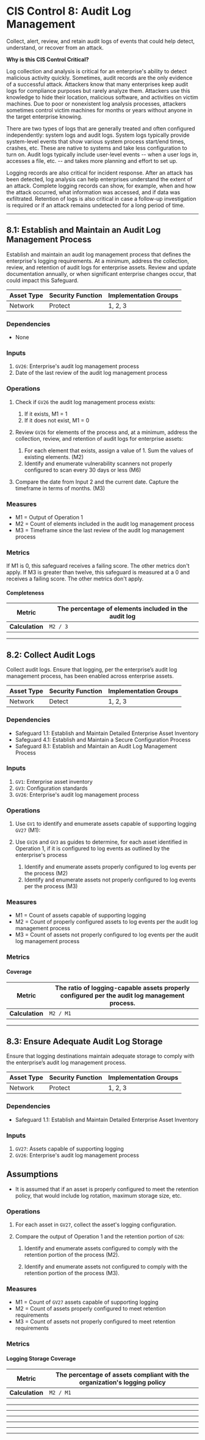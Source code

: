 # CIS Control 8: Audit Log Management

Collect, alert, review, and retain audit logs of events that could help
detect, understand, or recover from an attack.

**Why is this CIS Control Critical?**

Log collection and analysis is critical for an enterprise's ability to
detect malicious activity quickly. Sometimes, audit records are the only
evidence of a successful attack. Attackers know that many enterprises
keep audit logs for compliance purposes but rarely analyze them.
Attackers use this knowledge to hide their location, malicious software,
and activities on victim machines. Due to poor or nonexistent log
analysis processes, attackers sometimes control victim machines for
months or years without anyone in the target enterprise knowing.

There are two types of logs that are generally treated and often
configured independently: system logs and audit logs. System logs
typically provide system-level events that show various system process
start/end times, crashes, etc. These are native to systems and take
less configuration to turn on. Audit logs typically include user-level
events -- when a user logs in, accesses a file, etc. -- and takes more
planning and effort to set up.

Logging records are also critical for incident response. After an attack
has been detected, log analysis can help enterprises understand the
extent of an attack. Complete logging records can show, for example,
when and how the attack occurred, what information was accessed, and if
data was exfiltrated. Retention of logs is also critical in case a
follow-up investigation is required or if an attack remains undetected
for a long period of time.

--------------------------------------------------------------------------------

## 8.1: Establish and Maintain an Audit Log Management Process

Establish and maintain an audit log management process that defines the enterprise's logging requirements. At a minimum, address the collection, review, and retention of audit logs for enterprise assets. Review and update documentation annually, or when significant enterprise changes occur, that could impact this Safeguard.

| Asset Type | Security Function | Implementation Groups |
|------------|-------------------|-----------------------|
| Network    | Protect           | 1, 2, 3               |

### Dependencies

- None

### Inputs

1. `GV26`: Enterprise's audit log management process
2. Date of the last review of the audit log management process

### Operations

1. Check if `GV26` the audit log management process exists:

    1.  If it exists, M1 = 1
    2.  If it does not exist, M1 = 0

2.  Review `GV26` for elements of the process and, at a minimum, address the collection, review, and retention of audit logs for enterprise assets:

    1.  For each element that exists, assign a value of 1. Sum the values of existing elements. (M2)
    2.  Identify and enumerate vulnerability scanners not properly configured to scan every 30 days or less (M6)

3.  Compare the date from Input 2 and the current date. Capture the timeframe in terms of months. (M3)

### Measures

- M1 = Output of Operation 1
- M2 = Count of elements included in the audit log management process
- M3 = Timeframe since the last review of the audit log management process

### Metrics

If M1 is 0, this safeguard receives a failing score. The other metrics don't apply. If M3 is greater than twelve, this safeguard is measured at a 0 and receives a failing score. The other metrics don't apply.

#### Completeness

| **Metric**      | The percentage of elements included in the audit log |
|-----------------|-----------------------------------------------------|
| **Calculation** | `M2 / 3`                                            |

--------------------------------------------------------------------------------

## 8.2: Collect Audit Logs

Collect audit logs. Ensure that logging, per the enterprise’s audit log management process, has been enabled across enterprise assets.

| Asset Type | Security Function | Implementation Groups |
|------------|-------------------|-----------------------|
| Network    | Detect            | 1, 2, 3               |

### Dependencies

- Safeguard 1.1: Establish and Maintain Detailed Enterprise Asset Inventory
- Safeguard 4.1: Establish and Maintain a Secure Configuration Process
- Safeguard 8.1: Establish and Maintain an Audit Log Management Process

### Inputs

1. `GV1`: Enterprise asset inventory
2. `GV3`: Configuration standards
3. `GV26`: Enterprise's audit log management process

### Operations

1.  Use `GV1` to identify and enumerate assets capable of supporting logging `GV27` (M1):

2.  Use `GV26` and `GV3` as guides to determine, for each asset identified in Operation 1, if it is configured to log events as outlined by the enterprise's process

    1.  Identify and enumerate assets properly configured to log events per the process (M2)
    2.  Identify and enumerate assets not properly configured to log events per the process (M3)

### Measures

- M1 = Count of assets capable of supporting logging
- M2 = Count of properly configured assets to log events per the audit log management process
- M3 = Count of assets not properly configured to log events per the audit log management process

### Metrics

#### Coverage

| **Metric**      | The ratio of logging-capable assets properly configured per the audit log management process. |
|-----------------|-------------------------------------------------------------------------------------------------|
| **Calculation** | `M2 / M1`                                                                                       |

--------------------------------------------------------------------------------

## 8.3: Ensure Adequate Audit Log Storage

Ensure that logging destinations maintain adequate storage to comply with the enterprise’s audit log management process.

| Asset Type | Security Function | Implementation Groups |
|------------|-------------------|-----------------------|
| Network    | Protect           | 1, 2, 3               |

### Dependencies

- Safeguard 1.1: Establish and Maintain Detailed Enterprise Asset Inventory

### Inputs

1. `GV27`: Assets capable of supporting logging
2. `GV26`: Enterprise's audit log management process

## Assumptions

- It is assumed that if an asset is properly configured to meet the retention policy, that would include log rotation, maximum storage size, etc.

### Operations

1.  For each asset in `GV27`, collect the asset's logging configuration.

2.  Compare the output of Operation 1 and the retention portion of `G26`:

    1.  Identify and enumerate assets configured to comply with the retention portion of the process (M2).

    2.  Identify and enumerate assets not configured to comply with the retention portion of the process (M3).

### Measures

- M1 = Count of `GV27` assets capable of supporting logging
- M2 = Count of assets properly configured to meet retention requirements
- M3 = Count of assets not properly configured to meet retention requirements

### Metrics

#### Logging Storage Coverage

| **Metric**      | The percentage of assets compliant with the organization's logging policy |
|-----------------|------------------------------------------------------------------------|
| **Calculation** | `M2 / M1`                                                       |

--------------------------------------------------------------------------------
--------------------------------------------------------------------------------
--------------------------------------------------------------------------------
--------------------------------------------------------------------------------
--------------------------------------------------------------------------------
--------------------------------------------------------------------------------
